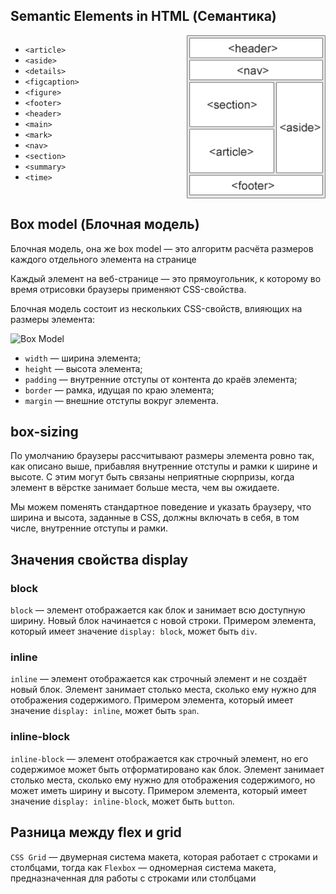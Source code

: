 ## Semantic Elements in HTML (Семантика)

<div style="display: flex;">
  <div style="flex: 1;">
    <ul>
      <li><code>&lt;article&gt;</code></li>
      <li><code>&lt;aside&gt;</code></li>
      <li><code>&lt;details&gt;</code></li>
      <li><code>&lt;figcaption&gt;</code></li>
      <li><code>&lt;figure&gt;</code></li>
      <li><code>&lt;footer&gt;</code></li>
      <li><code>&lt;header&gt;</code></li>
      <li><code>&lt;main&gt;</code></li>
      <li><code>&lt;mark&gt;</code></li>
      <li><code>&lt;nav&gt;</code></li>
      <li><code>&lt;section&gt;</code></li>
      <li><code>&lt;summary&gt;</code></li>
      <li><code>&lt;time&gt;</code></li>
    </ul>
  </div>
  <div style="flex: 1; text-align: right;">
    <img src="/public/semantic.png" alt="Semantic Elements" style="max-width: 100%; height: 100%;">
  </div>
</div>

## Box model (Блочная модель)
Блочная модель, она же box model — это алгоритм расчёта размеров каждого отдельного элемента на странице

Каждый элемент на веб-странице — это прямоугольник, к которому во время отрисовки браузеры применяют CSS-свойства.

Блочная модель состоит из нескольких CSS-свойств, влияющих на размеры элемента:

![Box Model](/box-model.png)

- `width` — ширина элемента;
- `height` — высота элемента;
- `padding` — внутренние отступы от контента до краёв элемента;
- `border` — рамка, идущая по краю элемента;
- `margin` — внешние отступы вокруг элемента.

## box-sizing
По умолчанию браузеры рассчитывают размеры элемента ровно так, как описано выше, прибавляя внутренние отступы и рамки к ширине и высоте. С этим могут быть связаны неприятные сюрпризы, когда элемент в вёрстке занимает больше места, чем вы ожидаете.

Мы можем поменять стандартное поведение и указать браузеру, что ширина и высота, заданные в CSS, должны включать в себя, в том числе, внутренние отступы и рамки.

## Значения свойства display
### block
`block` — элемент отображается как блок и занимает всю доступную ширину. Новый блок начинается с новой строки. Примером элемента, который имеет значение `display: block`, может быть `div`.

### inline
`inline` — элемент отображается как строчный элемент и не создаёт новый блок. Элемент занимает столько места, сколько ему нужно для отображения содержимого. Примером элемента, который имеет значение `display: inline`, может быть `span`.

### inline-block
`inline-block` — элемент отображается как строчный элемент, но его содержимое может быть отформатировано как блок. Элемент занимает столько места, сколько ему нужно для отображения содержимого, но может иметь ширину и высоту. Примером элемента, который имеет значение `display: inline-block`, может быть `button`.

## Разница между flex и grid
`CSS Grid` — двумерная система макета, которая работает с строками и столбцами, тогда как `Flexbox` — одномерная система макета, предназначенная для работы с строками или столбцами
